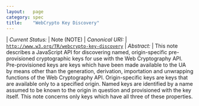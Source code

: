 ```yaml
---
layout:   page
category: spec
title:    "WebCrypto Key Discovery"
---
```


| *Current Status:* | Note (NOTE)
| *Canonical URI:* | [`http://www.w3.org/TR/webcrypto-key-discovery`](http://www.w3.org/TR/webcrypto-key-discovery)
| *Abstract:* | This note describes a JavaScript API for discovering named, origin-specific pre-provisioned cryptographic keys for use with the Web Cryptography API. Pre-provisioned keys are keys which have been made available to the UA by means other than the generation, derivation, importation and unwrapping functions of the Web Cryptography API. Origin-specific keys are keys that are available only to a specified origin. Named keys are identified by a name assumed to be known to the origin in question and provisioned with the key itself. This note concerns only keys which have all three of these properties.